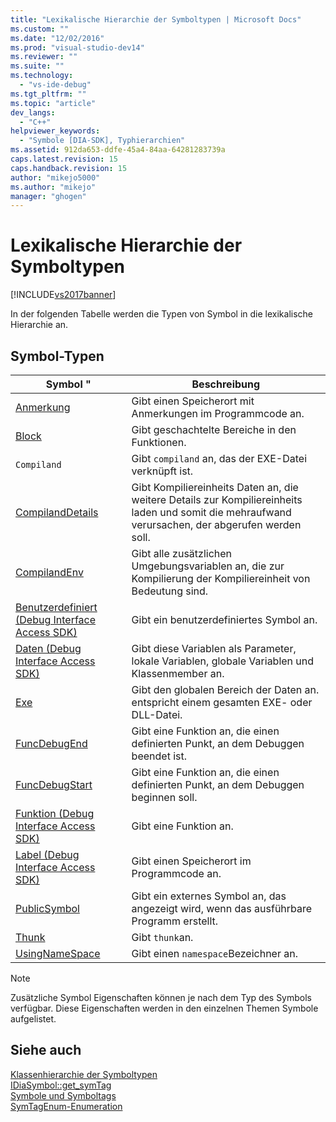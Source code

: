 ```yaml
---
title: "Lexikalische Hierarchie der Symboltypen | Microsoft Docs"
ms.custom: ""
ms.date: "12/02/2016"
ms.prod: "visual-studio-dev14"
ms.reviewer: ""
ms.suite: ""
ms.technology: 
  - "vs-ide-debug"
ms.tgt_pltfrm: ""
ms.topic: "article"
dev_langs: 
  - "C++"
helpviewer_keywords: 
  - "Symbole [DIA-SDK], Typhierarchien"
ms.assetid: 912da653-ddfe-45a4-84aa-64281283739a
caps.latest.revision: 15
caps.handback.revision: 15
author: "mikejo5000"
ms.author: "mikejo"
manager: "ghogen"
---
```

# Lexikalische Hierarchie der Symboltypen
[!INCLUDE[vs2017banner](../../code-quality/includes/vs2017banner.md)]

In der folgenden Tabelle werden die Typen von Symbol in die lexikalische Hierarchie an.  
  
## Symbol\-Typen  
  
|Symbol "|Beschreibung|  
|--------------|------------------|  
|[Anmerkung](../../debugger/debug-interface-access/annotation.md)|Gibt einen Speicherort mit Anmerkungen im Programmcode an.|  
|[Block](../../debugger/debug-interface-access/block.md)|Gibt geschachtelte Bereiche in den Funktionen.|  
|`Compiland`|Gibt `compiland` an, das der EXE\-Datei verknüpft ist.|  
|[CompilandDetails](../../debugger/debug-interface-access/compilanddetails.md)|Gibt Kompiliereinheits Daten an, die weitere Details zur Kompiliereinheits laden und somit die mehraufwand verursachen, der abgerufen werden soll.|  
|[CompilandEnv](../../debugger/debug-interface-access/compilandenv.md)|Gibt alle zusätzlichen Umgebungsvariablen an, die zur Kompilierung der Kompiliereinheit von Bedeutung sind.|  
|[Benutzerdefiniert \(Debug Interface Access SDK\)](../../debugger/debug-interface-access/custom-debug-interface-access-sdk.md)|Gibt ein benutzerdefiniertes Symbol an.|  
|[Daten \(Debug Interface Access SDK\)](../../debugger/debug-interface-access/data-debug-interface-access-sdk.md)|Gibt diese Variablen als Parameter, lokale Variablen, globale Variablen und Klassenmember an.|  
|[Exe](../../debugger/debug-interface-access/exe.md)|Gibt den globalen Bereich der Daten an. entspricht einem gesamten EXE\- oder DLL\-Datei.|  
|[FuncDebugEnd](../../debugger/debug-interface-access/funcdebugend.md)|Gibt eine Funktion an, die einen definierten Punkt, an dem Debuggen beendet ist.|  
|[FuncDebugStart](../../debugger/debug-interface-access/funcdebugstart.md)|Gibt eine Funktion an, die einen definierten Punkt, an dem Debuggen beginnen soll.|  
|[Funktion \(Debug Interface Access SDK\)](../../debugger/debug-interface-access/function-debug-interface-access-sdk.md)|Gibt eine Funktion an.|  
|[Label \(Debug Interface Access SDK\)](../../debugger/debug-interface-access/label-debug-interface-access-sdk.md)|Gibt einen Speicherort im Programmcode an.|  
|[PublicSymbol](../../debugger/debug-interface-access/publicsymbol.md)|Gibt ein externes Symbol an, das angezeigt wird, wenn das ausführbare Programm erstellt.|  
|[Thunk](../../debugger/debug-interface-access/thunk.md)|Gibt `thunk`an.|  
|[UsingNameSpace](../../debugger/debug-interface-access/usingnamespace.md)|Gibt einen `namespace`Bezeichner an.|  
  
> [!NOTE]
>  Zusätzliche Symbol Eigenschaften können je nach dem Typ des Symbols verfügbar.  Diese Eigenschaften werden in den einzelnen Themen Symbole aufgelistet.  
  
## Siehe auch  
 [Klassenhierarchie der Symboltypen](../../debugger/debug-interface-access/class-hierarchy-of-symbol-types.md)   
 [IDiaSymbol::get\_symTag](../../debugger/debug-interface-access/idiasymbol-get-symtag.md)   
 [Symbole und Symboltags](../../debugger/debug-interface-access/symbols-and-symbol-tags.md)   
 [SymTagEnum\-Enumeration](../../debugger/debug-interface-access/symtagenum.md)